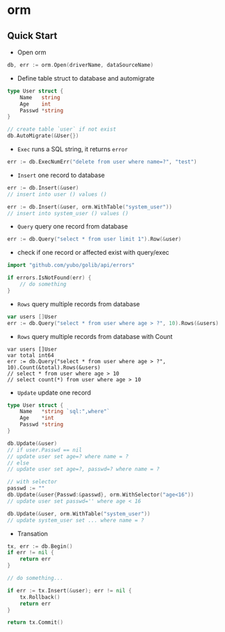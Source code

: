 # orm

## Quick Start

* Open orm
```go
db, err := orm.Open(driverName, dataSourceName)
```

* Define table struct to database and automigrate
```go
type User struct {
    Name   string
    Age    int
    Passwd *string
}

// create table `user` if not exist
db.AutoMigrate(&User{})
```

* `Exec` runs a SQL string, it returns `error`

```go
err := db.ExecNumErr("delete from user where name=?", "test")
```


* `Insert` one record to database
```go
err := db.Insert(&user)
// insert into user () values ()

err := db.Insert(&user, orm.WithTable("system_user"))
// insert into system_user () values ()
```

* `Query` query one record from database

```go
err := db.Query("select * from user limit 1").Row(&user)
```

* check if one record or affected exist with query/exec
```go
import "github.com/yubo/golib/api/errors"

if errors.IsNotFound(err) {
	// do something
}
```

* `Rows` query multiple records from database
```go
var users []User
err := db.Query("select * from user where age > ?", 10).Rows(&users)
```

* `Rows` query multiple records from database with Count
```
var users []User
var total int64
err := db.Query("select * from user where age > ?", 10).Count(&total).Rows(&users)
// select * from user where age > 10
// select count(*) from user where age > 10
```

* `Update` update one record
```go
type User struct {
    Name   *string `sql:",where"`
    Age    *int
    Passwd *string
}

db.Update(&user)
// if user.Passwd == nil
// update user set age=? where name = ?
// else
// update user set age=?, passwd=? where name = ?

// with selector
passwd := ""
db.Update(&user{Passwd:&passwd}, orm.WithSelector("age<16"))
// update user set passwd='' where age < 16

db.Update(&user, orm.WithTable("system_user"))
// update system_user set ... where name = ?
```

* Transation
```go
tx, err := db.Begin()
if err != nil {
	return err
}

// do something...

if err := tx.Insert(&user); err != nil {
	tx.Rollback()
	return err
}

return tx.Commit()
```
